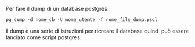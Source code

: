 Per fare il dump di un database postgres:  

`pg_dump -d nome_db -U nome_utente -f nome_file_dump.psql`

il dump è una serie di istruzioni per ricreare il database quindi può essere lanciato come script postgres.